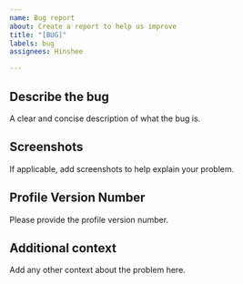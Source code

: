 ```yaml
---
name: Bug report
about: Create a report to help us improve
title: "[BUG]"
labels: bug
assignees: Hinshee

---
```


## Describe the bug
A clear and concise description of what the bug is.

## Screenshots
If applicable, add screenshots to help explain your problem.

## Profile Version Number
Please provide the profile version number.

## Additional context
Add any other context about the problem here.
